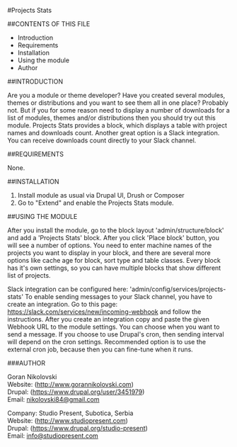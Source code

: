 #Projects Stats

##CONTENTS OF THIS FILE

  * Introduction
  * Requirements
  * Installation
  * Using the module
  * Author

##INTRODUCTION

Are you a module or theme developer? Have you created several modules, themes or
distributions and you want to see them all in one place? Probably not. But if
you for some reason need to display a number of downloads for a list of modules,
themes and/or distributions then you should try out this module. Projects Stats
provides a block, which displays a table with project names and downloads count. 
Another great option is a Slack integration. You can receive downloads count
directly to your Slack channel.

##REQUIREMENTS

None.

##INSTALLATION

1. Install module as usual via Drupal UI, Drush or Composer
2. Go to "Extend" and enable the Projects Stats module.

##USING THE MODULE

After you install the module, go to the block layout 'admin/structure/block' and
add a 'Projects Stats' block. After you click 'Place block' button, you will see
a number of options. You need to enter machine names of the projects you want to
display in your block, and there are several more options like cache age for
block, sort type and table classes. Every block has it's own settings, so you
can have multiple blocks that show different list of projects.

Slack integration can be configured here: 'admin/config/services/projects-stats'
To enable sending messages to your Slack channel, you have to create an
integration. Go to this page: https://slack.com/services/new/incoming-webhook
and follow the instructions. After you create an integration copy and paste the
given Webhook URL to the module settings. You can choose when you want to send a
message. If you choose to use Drupal's cron, then sending interval will depend
on the cron settings. Recommended option is to use the external cron job,
because then you can fine-tune when it runs.

###AUTHOR

Goran Nikolovski  
Website: (http://www.gorannikolovski.com)  
Drupal: (https://www.drupal.org/user/3451979)  
Email: nikolovski84@gmail.com  

Company: Studio Present, Subotica, Serbia  
Website: (http://www.studiopresent.com)  
Drupal: (https://www.drupal.org/studio-present)  
Email: info@studiopresent.com  
